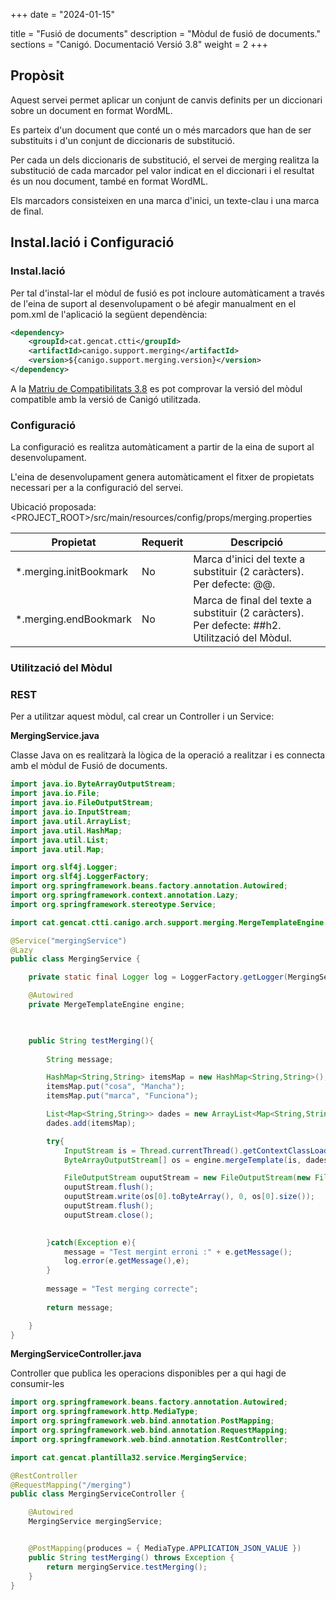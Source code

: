 +++
date        = "2024-01-15"

title       = "Fusió de documents"
description = "Mòdul de fusió de documents."
sections    = "Canigó. Documentació Versió 3.8"
weight      = 2
+++

## Propòsit

Aquest servei permet aplicar un conjunt de canvis definits per un diccionari sobre un document en format WordML.

Es parteix d'un document que conté un o més marcadors que han de ser substituits i d'un conjunt de diccionaris de substitució.

Per cada un dels diccionaris de substitució, el servei de merging realitza la substitució de cada marcador pel valor indicat en el diccionari i el resultat és un nou document, també en format WordML.

Els marcadors consisteixen en una marca d'inici, un texte-clau i una marca de final.

## Instal.lació i Configuració

### Instal.lació

Per tal d'instal-lar el mòdul de fusió es pot incloure automàticament a través de l'eina de suport al desenvolupament o bé afegir manualment en el pom.xml de l'aplicació la següent dependència:

```xml
<dependency>
    <groupId>cat.gencat.ctti</groupId>
    <artifactId>canigo.support.merging</artifactId>
    <version>${canigo.support.merging.version}</version>
</dependency>
```

A la [Matriu de Compatibilitats 3.8](/content/plataformes/canigo/documentacio-per-versions/3.8LTS/3.8.0/moduls/compatibilitat-per-modul.md)  es pot comprovar la versió del mòdul compatible amb la versió de Canigó utilitzada.

### Configuració

La configuració es realitza automàticament a partir de la eina de suport al desenvolupament.

L'eina de desenvolupament genera automàticament el fitxer de propietats necessari per a la configuració del servei.

Ubicació proposada: <PROJECT_ROOT>/src/main/resources/config/props/merging.properties

Propietat              | Requerit | Descripció
---------------------- | -------- | ---------------------------------------------------------------------
*.merging.initBookmark | No       | Marca d'inici del texte a substituir (2 caràcters). Per defecte: @@.
*.merging.endBookmark  | No       | Marca de final del texte a substituir (2 caràcters). Per defecte: ##h2. Utilització del Mòdul.

### Utilització del Mòdul

### REST

Per a utilitzar aquest mòdul, cal crear un Controller i un Service:

**MergingService.java**

Classe Java on es realitzarà la lògica de la operació a realitzar i es connecta amb el mòdul de Fusió de documents.

```java
import java.io.ByteArrayOutputStream;
import java.io.File;
import java.io.FileOutputStream;
import java.io.InputStream;
import java.util.ArrayList;
import java.util.HashMap;
import java.util.List;
import java.util.Map;

import org.slf4j.Logger;
import org.slf4j.LoggerFactory;
import org.springframework.beans.factory.annotation.Autowired;
import org.springframework.context.annotation.Lazy;
import org.springframework.stereotype.Service;

import cat.gencat.ctti.canigo.arch.support.merging.MergeTemplateEngine;

@Service("mergingService")
@Lazy
public class MergingService {

	private static final Logger log = LoggerFactory.getLogger(MergingService.class);

	@Autowired
    private MergeTemplateEngine engine;
    


	public String testMerging(){
		
		String message;

		HashMap<String,String> itemsMap = new HashMap<String,String>();
		itemsMap.put("cosa", "Mancha");
		itemsMap.put("marca", "Funciona");

        List<Map<String,String>> dades = new ArrayList<Map<String,String>>();
        dades.add(itemsMap);

        try{
            InputStream is = Thread.currentThread().getContextClassLoader().getResourceAsStream("TestDoc.xml");
            ByteArrayOutputStream[] os = engine.mergeTemplate(is, dades);

            FileOutputStream ouputStream = new FileOutputStream(new File("c://tmp//file.xml"));
            ouputStream.flush();
            ouputStream.write(os[0].toByteArray(), 0, os[0].size());
            ouputStream.flush();
            ouputStream.close();
            

        }catch(Exception e){
        	message = "Test mergint erroni :" + e.getMessage();
        	log.error(e.getMessage(),e);
        }
        
        message = "Test merging correcte";
        
        return message;

    }
}
```  

**MergingServiceController.java**

Controller que publica les operacions disponibles per a qui hagi de consumir-les

```java
import org.springframework.beans.factory.annotation.Autowired;
import org.springframework.http.MediaType;
import org.springframework.web.bind.annotation.PostMapping;
import org.springframework.web.bind.annotation.RequestMapping;
import org.springframework.web.bind.annotation.RestController;

import cat.gencat.plantilla32.service.MergingService;

@RestController
@RequestMapping("/merging")
public class MergingServiceController {

	@Autowired
	MergingService mergingService;


	@PostMapping(produces = { MediaType.APPLICATION_JSON_VALUE })
	public String testMerging() throws Exception {
		return mergingService.testMerging();
	}
}
```

